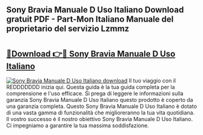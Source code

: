 ## Sony Bravia Manuale D Uso Italiano Download gratuit PDF - Part-Mon Italiano Manuale del proprietario del servizio Lzmmz

# <h2><a href="http://dfb99x.blite.top/?on=Sony+Bravia+Manuale+D+Uso+Italiano">🔗Download 👉🔴 Sony Bravia Manuale D Uso Italiano</a></h2>

[![Sony Bravia Manuale D Uso Italiano download](https://i.imgur.com/lujVjoI.png)](http://dfb99x.blite.top/?on=Sony+Bravia+Manuale+D+Uso+Italiano)
Il tuo viaggio con il REDDDDDDD inizia qui. Questa guida è la tua guida completa per la comprensione e l'uso efficace. Si prega di leggere le informazioni sulla garanzia Sony Bravia Manuale D Uso Italiano questo prodotto è coperto da una garanzia completa. Questo Sony Bravia Manuale D Uso Italiano è dotato di una vasta gamma di funzionalità che miglioreranno la tua vita quotidiana. Il vostro successo è il nostro obiettivo Sony Bravia Manuale D Uso Italiano. Ci impegniamo a garantire la tua massima soddisfazione.
